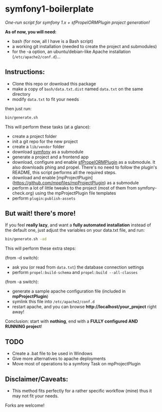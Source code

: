 # symfony1-boilerplate #

*One-run script for symfony 1.x + sfPropelORMPlugin project generation!*

**As of now, you will need:**

- bash (for now, all I have is a Bash script)
- a working git installation (needed to create the project and submodules)
- for the -a option, an ubuntu/debian-like Apache installation (`/etc/apache2/conf.d`)...

## Instructions:

- Clone this repo or download this package
- make a copy of `bash/data.txt.dist` named `data.txt` on the same directory
- modify `data.txt` to fit your needs

then just run:

```bash
bin/generate.sh
```

This will perform these tasks (at a glance):

- create a project folder
- init a git repo for the new project
- create a `lib/vendor` folder
- download [symfony](https://github.com/symfony/symfony1) as a submodule
- generate a project and a frontend app
- download, configure and enable [sfPropelORMPlugin](https://github.com/propelorm/sfPropelORMPlugin) as a submodule.
  It also downloads phing and propel. There's no need to follow the plugin's README, this script performs all the required steps.
- download and enable [mpProjectPlugin] (https://github.com/mppfiles/mpProjectPlugin) as a submodule
- perform a lot of little tweaks to the project (most of them from symfony-check.org) using the mpProjectPlugin file templates
- perform `plugin:publish-assets`

## But wait! there's more!

If you feel **really lazy**, and want a **fully automated installation** instead of the default one, just adjust the variables on your data.txt file, and run:

```bash
bin/generate.sh -ad
```

This will perform these extra steps:

(from -d switch):

- ask you (or read from `data.txt`) the database connection settings
- perform `propel:build-schema` and `propel:build --all-classes`

(from -a switch):

- generate a sample apache configuration file (included in **mpProjectPlugin**)
- symlink this file into `/etc/apache2/conf.d`
- restart apache, and you can browse **http://localhost/your_project** right away!

Conclusion: start with **nothing**, end with a **FULLY configured AND RUNNING project**!

## TODO

- Create a .bat file to be used in Windows
- Give more alternatives to apache deployments
- Move most of operations to a symfony Task on mpProjectPlugin

## Disclaimer/Caveats:

- This method fits perfectly for a rather specific workflow (mine) thus it may not fit your needs.

Forks are welcome!